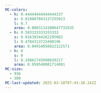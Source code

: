 ```yaml
---
MC-colors:
  - h: 0.44444444444444337
    s: 0.019607843137255023
    l: 0.7
    area: 0.0003114100647732935
  - h: 0.583333333333333
    s: 0.01639344262295082
    l: 0.4784313725490196
    area: 0.04914050822122571
  - h: 0
    s: 0
    l: 0.16862745098039217
    area: 0.950548081714001
MC-size:
  - 936
  - 300
MC-last-updated: 2025-03-18T07:43:18.242Z
---
```

